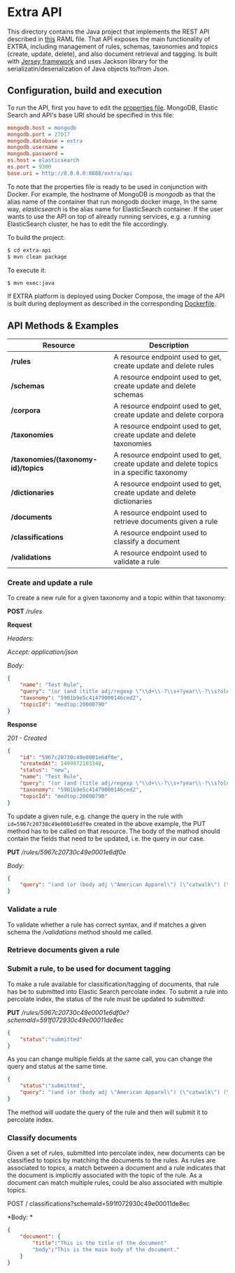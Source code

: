 # Extra API

This directory contains the Java project that implements the REST API described in [this](api/extra-api.raml) RAML file. That API exposes the main functionality of EXTRA, including management of rules, schemas, taxonomies and topics (create, update, delete), and also document retrieval and tagging. Is built with [Jersey framework](https://jersey.github.io/) and uses Jackson library for the serializatin/deserialization of Java objects to/from Json.

## Configuration, build and execution

To run the API, first you have to edit the [properties file](https://github.com/iptc/extra-ext/blob/master/api/extra-api/src/main/resources/application.properties). MongoDB, Elastic Search and API's base URI should be specified in this file:


```ini
mongodb.host = mongodb
mongodb.port = 27017
mongodb.database = extra
mongodb.username =
mongodb.password =
es.host = elasticsearch
es.port = 9300
base.uri = http://0.0.0.0:8888/extra/api
```

To note that the properties file is ready to be used in conjunction with Docker. For example, the hostname of MongoDB is *mongodb* as that the alias name of the container that run mongodb docker image, In the same way, *elasticsearch* is the alias name for ElasticSearch container. If the user wants to use the API on top of already running services, e.g. a running ElasticSearch cluster, he has to edit the file accordingly.


To build the project:
```sh
$ cd extra-api
$ mvn clean package
```

To execute it:
```sh
$ mvn exec:java
```

If EXTRA platform is deployed using Docker Compose, the image of the API is built during deployment as described in the corresponding [Dockerfile](https://github.com/iptc/extra-ext/blob/master/api/Dockerfile).

## API Methods & Examples

| Resource | Description |
| -------- | ----------- |
| **/rules** | A resource endpoint used to get, create update and delete rules |
| **/schemas** | A resource endpoint used to get, create update and delete schemas |
| **/corpora** | A resource endpoint used to get, create update and delete corpora |
| **/taxonomies** | A resource endpoint used to get, create update and delete taxonomies |
| **/taxonomies/{taxonomy-id}/topics** | A resource endpoint used to get, create update and delete topics in a specific taxonomy |
| **/dictionaries** | A resource endpoint used to get, create update and delete dictionaries |
| **/documents** | A resource endpoint used to retrieve documents given a rule |
| **/classifications** | A resource endpoint used to classify a document |
| **/validations** | A resource endpoint used to validate a rule  |

### Create and update a rule

To create a new rule for a given taxonomy and a topic within that taxonomy:

**POST** */rules*

**Request**

*Headers:*

*Accept: application/json*

*Body:*

```json
{
	"name": "Test Rule",
	"query": "(or (and (title adj/regexp \"\\d+\\-?\\s+?year\\-?\\s?old\") (body any/stemming \"boy child children girl infant juvenile kid newborn schoolboy schoolgirl toddler\") ) (and (title adj/regexp \"\\d+\\-?\\s+?month\\-?\\s?old\") (body any/stemming \"boy child children girl infant juvenile kid newborn schoolboy schoolgirl toddler\") ) )",
	"taxonomy": "5901b9e5c41479000146ced2",
	"topicId": "medtop:20000790"
}
```

**Response**

*201 - Created*

```json
{
	"id": "5967c20730c49e0001e6df0e",
	"createdAt": 1499972103348,
	"status": "new",
	"name": "Test Rule",
	"query": "(or (and (title adj/regexp \"\\d+\\-?\\s+?year\\-?\\s?old\") (body any/stemming \"boy child children girl infant juvenile kid newborn schoolboy schoolgirl toddler\") ) (and (title adj/regexp \"\\d+\\-?\\s+?month\\-?\\s?old\") (body any/stemming \"boy child children girl infant juvenile kid newborn schoolboy schoolgirl toddler\") ) )",
	"taxonomy": "5901b9e5c41479000146ced2",
	"topicId": "medtop:20000790"
}
```

To update a given rule, e.g. change the query in the rule with `id=5967c20730c49e0001e6df0e` created in the above example, the PUT method has to be called on that resource. The body of the mathod should contain the fields that need to be updated, i.e. the query in our case.

**PUT** */rules/5967c20730c49e0001e6df0e*

*Body:*

```json
{
	"query": "(and (or (body adj \"American Apparel\") (\"catwalk\") (\"catwalks\") (body adj \"clothing design*\") (body adj \"clothing industry\") (\"couture\") (\"Lanvin\") (body adj \"fashion consultant*\") (body adj \"fashion designer*\") (body adj \"fashion magazine*\") (body adj \"fashion model*\") (body adj \"fashion show*\") (body adj \"fashion week\") (body adj \"French fashion brand*\") (body adj \"high fashion\") (body adj \"low fashion\") (body adj \"model* agenc*\") (body adj \"street fashion\") ) (not (title = \"summary\") (title = \"general\") (title = \"schedule\") (title = \"NHL\") (title = \"suspects\") (title = \"accuses\") (title = \"dossier\") (title = \"chief\") (title = \"driver\") ) )",
}
```

### Validate a rule

 To validate whether a rule has correct syntax, and if matches a given schema the */validations* method should me called.

### Retrieve documents given a rule

### Submit a rule, to be used for document tagging

To make a rule available for classification/tagging of documents, that rule has be to submitted into Elastic Search percolate index. To submit a rule into percolate index, the status of the rule must be updated to *submitted*:

**PUT** */rules/5967c20730c49e0001e6df0e?schemaId=591f072930c49e00011de8ec*

```json
{
	"status":"submitted"
}
```

As you can change multiple fields at the same call, you can change the query and status at the same time.

```json
{
	"status":"submitted",
	"query": "(and (or (body adj \"American Apparel\") (\"catwalk\") (\"catwalks\") (body adj \"clothing design*\") (body adj \"clothing industry\") (\"couture\") (\"Lanvin\") (body adj \"fashion consultant*\") (body adj \"fashion designer*\") (body adj \"fashion magazine*\") (body adj \"fashion model*\") (body adj \"fashion show*\") (body adj \"fashion week\") (body adj \"French fashion brand*\") (body adj \"high fashion\") (body adj \"low fashion\") (body adj \"model* agenc*\") (body adj \"street fashion\") ) (not (title = \"summary\") (title = \"general\") (title = \"schedule\") (title = \"NHL\") (title = \"suspects\") (title = \"accuses\") (title = \"dossier\") (title = \"chief\") (title = \"driver\") ) )",
}
```

The method will uodate the query of the rule and then will submit it to percolate index.


### Classify documents

Given a set of rules, submitted into percolate index, new documents can be classified to topics by matching the documents to the rules. As rules are associated to topics, a match between a document and a rule indicates that the document is implicitly associated with the topic of the rule. As a document can match multiple rules, could be also associated with multiple topics.  

POST / classifications?schemaId=591f072930c49e00011de8ec

*Body: *

```json
{
	"document": {
		"title":"This is the title of the document"
		"body":"This is the main body of the document."
	}
}
```
